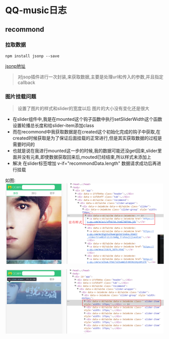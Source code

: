 # QQ-music日志
## recommond
### 拉取数据
```
npm install jsonp --save
```
[jsonp地址](https://github.com/webmodules/jsonp)
> 对jsop插件进行一次封装,来获取数据,主要是处理url和传入的参数,并且指定callback

### 图片挂载问题
> 设置了图片的样式和slider的宽度以后 图片的大小没有变化还是很大  

- 在slider组件中,我是在mounted这个钩子函数中执行setSliderWidth这个函数设置轮播总长度和给slider-item添加class
- 而在recommond中我获取数据是在created这个初始化完成的钩子中获取,在created时候获取是为了保证后面挂载的正常进行,但是其实获取数据的过程是需要时间的
- 也就是说在我进行mounted这一步的时候,我的数据可能还没get回来,slider里面并没有元素,即使数据获取回来后,mouted已经结束,所以样式未添加上
- 解决 在slider标签增加 v-if="recommondData.length" 数据请求成功后再进行挂载


如图:
![改前](./debugPic/style2.png)

![改后](./debugPic/style1.png)


